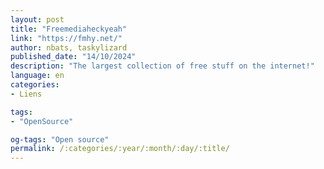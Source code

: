 ```yaml
---
layout: post
title: "Freemediaheckyeah"
link: "https://fmhy.net/"
author: nbats, taskylizard
published_date: "14/10/2024"
description: "The largest collection of free stuff on the internet!"
language: en
categories:
- Liens

tags:
- "OpenSource"

og-tags: "Open source"
permalink: /:categories/:year/:month/:day/:title/
---
```

